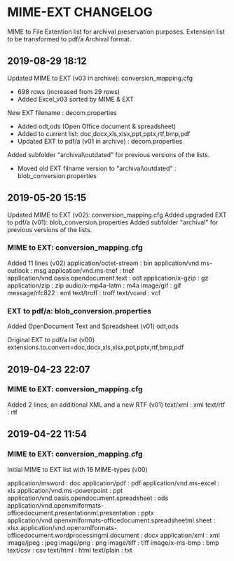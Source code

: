 # MIME-EXT CHANGELOG
MIME to File Extention list for archival preservation purposes.
Extension list to be transformed to pdf/a Archival format.

## 2019-08-29 18:12 ##

Updated MIME to EXT (v03 in archive): conversion_mapping.cfg
- 698 rows (increased from 29 rows)
- Added Excel_v03 sorted by MIME & EXT

New EXT filename : decom.properties
- Added odt,ods (Open Office document & spreadsheet)
- Added to current list: doc,docx,xls,xlsx,ppt,pptx,rtf,bmp,pdf
- Updated EXT to pdf/a (v01 in archive) : decom.properties

Added subfolder "archival\outdated" for previous versions of the lists.
- Moved old EXT filname version to "archival\outdated" : blob_conversion.properties

## 2019-05-20 15:15 ##

Updated MIME to EXT (v02): conversion_mapping.cfg
Added upgraded EXT to pdf/a (v01): blob_conversion.properties
Added subfolder "archival" for previous versions of the lists.

### MIME to EXT: conversion_mapping.cfg ###

Added 11 lines (v02)
application/octet-stream : bin
application/vnd.ms-outlook : msg
application/vnd.ms-tnef : tnef
application/vnd.oasis.opendocument.text : odt
application/x-gzip : gz
application/zip : zip
audio/x-mp4a-latm : m4a
image/gif : gif
message/rfc822 : eml
text/troff : troff
text/vcard : vcf

### EXT to pdf/a: blob_conversion.properties ###

Added OpenDocument Text and Spreadsheet (v01)
odt,ods

Original EXT to pdf/a list (v00)
extensions.to.convert=doc,docx,xls,xlsx,ppt,pptx,rtf,bmp,pdf

## 2019-04-23 22:07 ##

### MIME to EXT: conversion_mapping.cfg ###

Added 2 lines; an additional XML and a new RTF (v01)
text/xml : xml
text/rtf : rtf

## 2019-04-22 11:54 ##

### MIME to EXT: conversion_mapping.cfg ###

Initial MIME to EXT list with 16 MIME-types (v00)

application/msword : doc
application/pdf : pdf
application/vnd.ms-excel : xls
application/vnd.ms-powerpoint : ppt
application/vnd.oasis.opendocument.spreadsheet : ods
application/vnd.openxmlformats-officedocument.presentationml.presentation : pptx
application/vnd.openxmlformats-officedocument.spreadsheetml.sheet : xlsx
application/vnd.openxmlformats-officedocument.wordprocessingml.document : docx
application/xml : xml
image/jpeg : jpeg
image/png : png
image/tiff : tiff
image/x-ms-bmp : bmp
text/csv : csv
text/html : html
text/plain : txt
